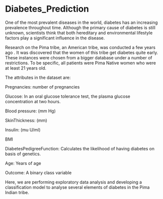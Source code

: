 # Diabetes_Prediction

One of the most prevalent diseases in the world, diabetes has an increasing prevalence throughout time. Although the primary cause of diabetes is still unknown, scientists think that both hereditary and environmental lifestyle factors play a significant influence in the disease.

Research on the Pima tribe, an American tribe, was conducted a few years ago . It was discovered that the women of this tribe get diabetes quite early. These instances were chosen from a bigger database under a number of restrictions. To be specific, all patients were Pima Native women who were at least 21 years old.

The attributes in the dataset are:

Pregnancies: number of pregnancies


Glucose: In an oral glucose tolerance test, the plasma glucose concentration at two hours.

Blood pressure: (mm Hg)

SkinThickness: (mm)

Insulin: (mu U/ml) 

BMI

DiabetesPedigreeFunction: Calculates the likelihood of having diabetes on basis of genetics.

Age: Years of age

Outcome: A binary class variable 

Here, we are performing exploratory data analysis and developing a classification model to analyse several elements of diabetes in the Pima Indian tribe.
